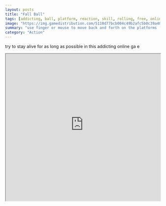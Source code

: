 ```yaml
---
layout: posts
title: "Fall Ball"
tags: [addicting, ball, platform, reaction, skill, rolling, free, online, games, oyna, game, free, games, play, play, games]
image: "https://img.gamedistribution.com/5110d77bcb004c49b2afc5b0c39a48b9-512x384.jpeg"
summary: "use finger or mouse to move back and forth on the platforms  free online games oyna game free games play play games"
category: "Action"
---
```


try to stay alive for as long as possible in this addicting online ga e

<iframe width="100%" height="480px;" src="https://html5.gamedistribution.com/5110d77bcb004c49b2afc5b0c39a48b9/"></iframe>